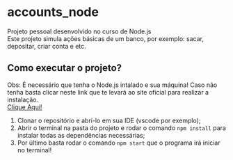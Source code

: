# accounts_node
Projeto pessoal desenvolvido no curso de Node.js <br>
Este projeto simula ações básicas de um banco, por exemplo: sacar, depositar, criar conta e etc.

Como executar o projeto? 
-
Obs: É necessário que tenha o Node.js intalado e sua máquina! Caso não tenha basta clicar neste link que te levará ao site oficial para realizar a instalação. <br>
<a href="https://nodejs.org/pt-br/download/current">Clique Aqui!</a>
<ol>
  <li>Clonar o repositório e abrí-lo em sua IDE (vscode por exemplo);</li>
  <li>Abrir o terminal na pasta do projeto e rodar o comando <code>npm install</code> para instalar todas as dependências necessárias;</li>
  <li>Por último basta rodar o comando <code>npm start</code> que o programa irá iniciar no terminal!</li>
</ol>

